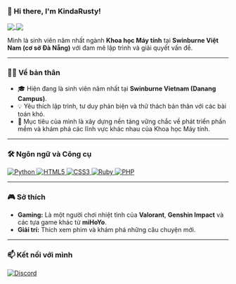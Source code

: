 ### 👋 Hi there, I'm KindaRusty!

<a href="https://github.com/KindaRusty">
  <img align="center" src="https://github-readme-stats.vercel.app/api?username=KindaRusty&show_icons=true&theme=tokyonight&rank_icon=github" />
</a>
<a href="https://github.com/KindaRusty">
  <img align="center" src="https://github-readme-stats.vercel.app/api/top-langs/?username=KindaRusty&layout=compact&theme=tokyonight" />
</a>

<br/>

Mình là sinh viên năm nhất ngành **Khoa học Máy tính** tại **Swinburne Việt Nam (cơ sở Đà Nẵng)** với đam mê lập trình và giải quyết vấn đề.

---

### 👨‍💻 Về bản thân

- 🎓 Hiện đang là sinh viên năm nhất tại **Swinburne Vietnam (Danang Campus)**.
- 💡 Yêu thích lập trình, tư duy phản biện và thử thách bản thân với các bài toán khó.
- 🌱 Mục tiêu của mình là xây dựng nền tảng vững chắc về phát triển phần mềm và khám phá các lĩnh vực khác nhau của Khoa học Máy tính.

---

### 🛠️ Ngôn ngữ và Công cụ

<p align="left">
  <a href="https://www.python.org" target="_blank" rel="noreferrer">
    <img src="https://img.shields.io/badge/Python-3776AB?style=for-the-badge&logo=python&logoColor=white" alt="Python"/>
  </a>
  <a href="https://www.w3.org/html/" target="_blank" rel="noreferrer">
    <img src="https://img.shields.io/badge/HTML5-E34F26?style=for-the-badge&logo=html5&logoColor=white" alt="HTML5"/>
  </a>
  <a href="https://www.w3schools.com/css/" target="_blank" rel="noreferrer">
    <img src="https://img.shields.io/badge/CSS3-1572B6?style=for-the-badge&logo=css3&logoColor=white" alt="CSS3"/>
  </a>
  <a href="https://www.ruby-lang.org/en/" target="_blank" rel="noreferrer">
    <img src="https://img.shields.io/badge/Ruby-CC342D?style=for-the-badge&logo=ruby&logoColor=white" alt="Ruby"/>
  </a>
  <a href="https://www.php.net" target="_blank" rel="noreferrer">
    <img src="https://img.shields.io/badge/PHP-777BB4?style=for-the-badge&logo=php&logoColor=white" alt="PHP"/>
  </a>
</p>

---

### 🎮 Sở thích

- **Gaming:** Là một người chơi nhiệt tình của **Valorant**, **Genshin Impact** và các tựa game khác từ **miHoYo**.
- **Giải trí:** Thích xem phim và khám phá những câu chuyện mới.

---

### 📫 Kết nối với mình

<p align="left">
  <a href="https://discordapp.com/users/KindaRusty#6969">
    <img src="https://img.shields.io/badge/Discord-KindaRusty%236969-7289DA?style=for-the-badge&logo=discord&logoColor=white" alt="Discord"/>
  </a>
  <!-- Thêm các mạng xã hội khác ở đây nếu muốn -->
</p>
